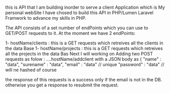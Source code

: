 this is API that I am building inorder to serve a client Application which is My personal webSite
I have chosed to build this API in PHP/Lumen Laravel Framwork to advance my skills in PHP.

The API consists of a set number of endPoints which you can use to GET/POST requests to it.
At the moment we have 2 endPoints:

1- hostName/clients : this is a GET requests which retreives all the clients in the data Base
1- hostName/projects : this is a GET requests which retreives all the projects in the data Bas
Next I will working on Adding two POST requests as folow : 
....hostName/addclient with a JSON body as 
{
  "name" : "data",
  "surename" : "data",
  "email" : "data" // unique
  "password" : "data" // will ne hashed of course
  
  the response of this requests is a success only if the email is not in the DB. otherwise you get a response to resubmit the request.
